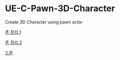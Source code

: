 # UE-C-Pawn-3D-Character
Create 3D Character using pawn actor

[폰 정리 1](https://cksgh.tistory.com/entry/UE5-C%EB%A1%9C-3D-%EC%BA%90%EB%A6%AD%ED%84%B0-%EA%B0%9C%EB%B0%9C%ED%95%98%EA%B8%B0-Pawn-%ED%81%B4%EB%9E%98%EC%8A%A4-%ED%99%9C%EC%9A%A9%ED%95%98%EA%B8%B0-1-%ED%8F%B0Pawn-%EC%BA%90%EB%A6%AD%ED%84%B0-%EC%A0%9C%EC%9E%91%EA%B3%BC-%EA%B8%B0%EB%B3%B8-%EC%BB%A8%ED%8A%B8%EB%A1%A4)

[폰 정리 2](https://cksgh.tistory.com/entry/UE5-C%EB%A1%9C-3D-%EC%BA%90%EB%A6%AD%ED%84%B0-%EA%B0%9C%EB%B0%9C%ED%95%98%EA%B8%B0-Pawn-%ED%81%B4%EB%9E%98%EC%8A%A4-%ED%99%9C%EC%9A%A9%ED%95%98%EA%B8%B0-2-%ED%8F%B0Pawn-%EC%BA%90%EB%A6%AD%ED%84%B0-%EC%A0%9C%EC%9E%91%EA%B3%BC-%EA%B8%B0%EB%B3%B8-%EC%BB%A8%ED%8A%B8%EB%A1%A4)

[드론](https://cksgh.tistory.com/entry/UE5-C%EB%A1%9C-3D-%EC%BA%90%EB%A6%AD%ED%84%B0-%EA%B0%9C%EB%B0%9C%ED%95%98%EA%B8%B0-Pawn-%ED%81%B4%EB%9E%98%EC%8A%A4-%ED%99%9C%EC%9A%A9%ED%95%98%EA%B8%B0-3-%EB%93%9C%EB%A1%A0-%EA%B5%AC%ED%98%84)
